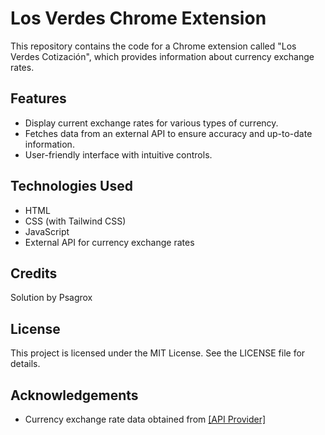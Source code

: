 # Los Verdes Chrome Extension

This repository contains the code for a Chrome extension called "Los Verdes Cotización", which provides information about currency exchange rates.

## Features
- Display current exchange rates for various types of currency.
- Fetches data from an external API to ensure accuracy and up-to-date information.
- User-friendly interface with intuitive controls.

## Technologies Used
- HTML
- CSS (with Tailwind CSS)
- JavaScript
- External API for currency exchange rates

## Credits
Solution by Psagrox

## License
This project is licensed under the MIT License. See the LICENSE file for details.

## Acknowledgements
- Currency exchange rate data obtained from [[API Provider]](https://dolarapi.com/docs/)
